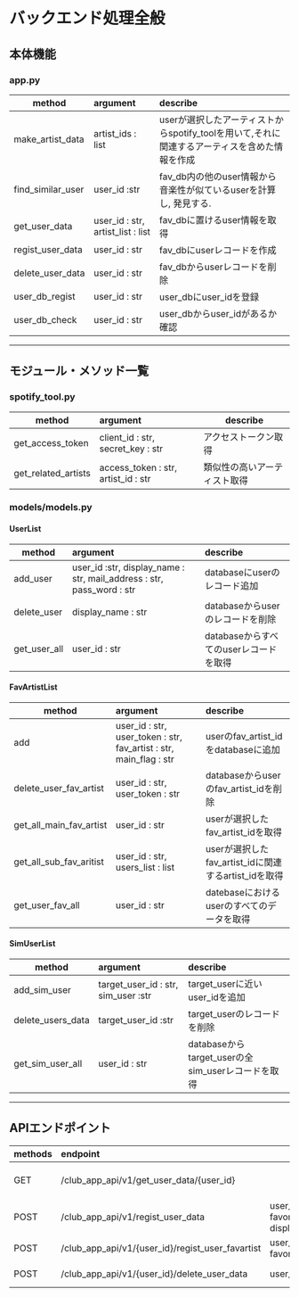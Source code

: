 # バックエンド処理全般

## 本体機能

### app.py

| method | argument | describe |
| ------- | :------- | :------ |
| make_artist_data | artist_ids : list | userが選択したアーティストからspotify_toolを用いて,それに関連するアーティスを含めた情報を作成 |
| find_similar_user | user_id :str | fav_db内の他のuser情報から音楽性が似ているuserを計算し, 発見する. |
| get_user_data | user_id : str, artist_list : list | fav_dbに置けるuser情報を取得 |
| regist_user_data | user_id : str | fav_dbにuserレコードを作成 |
| delete_user_data | user_id : str | fav_dbからuserレコードを削除 |
| user_db_regist | user_id : str | user_dbにuser_idを登録 |
| user_db_check | user_id : str | user_dbからuser_idがあるか確認 |

***

## モジュール・メソッド一覧

### spotify_tool.py

| method | argument | describe |
| ------- | :------- | -------
| get_access_token | client_id : str, secret_key : str | アクセストークン取得 |
| get_related_artists | access_token : str, artist_id : str | 類似性の高いアーティスト取得 |

### models/models.py

#### UserList

| method | argument | describe |
| ------- | :------- | :------ |
| add_user | user_id :str, display_name : str, mail_address : str, pass_word : str | databaseにuserのレコード追加 |
| delete_user | display_name : str | databaseからuserのレコードを削除 |
| get_user_all | user_id : str | databaseからすべてのuserレコードを取得 |

#### FavArtistList

| method | argument | describe |
| ------- | :------- | :------ |
| add | user_id : str, user_token : str, fav_artist : str, main_flag : str | userのfav_artist_idをdatabaseに追加 |
| delete_user_fav_artist | user_id : str, user_token : str | databaseからuserのfav_artist_idを削除 |
| get_all_main_fav_artist | user_id : str | userが選択したfav_artist_idを取得 |
| get_all_sub_fav_aritist | user_id : str, users_list : list | userが選択したfav_artist_idに関連するartist_idを取得 |
| get_user_fav_all | user_id : str | datebaseにおけるuserのすべてのデータを取得 |

#### SimUserList

| method | argument | describe |
| ------- | :------- | :------ |
| add_sim_user | target_user_id : str, sim_user :str | target_userに近いuser_idを追加 |
| delete_users_data | target_user_id :str | target_userのレコードを削除 |
| get_sim_user_all | user_id : str | databaseからtarget_userの全sim_userレコードを取得 |

***

## APIエンドポイント

| methods | endpoint | data | return |
| ------- | :------- | ---- | ---- |
| GET | /club_app_api/v1/get_user_data/{user_id} | | similar_users, display_name, favorite_artists |
| POST | /club_app_api/v1/regist_user_data | user_id, favorite_artsts, display_name | bool(True, False) |
| POST | /club_app_api/v1/{user_id}/regist_user_favartist | user_token, favorite_artists | bool(True, False) |
| POST | /club_app_api/v1/{user_id}/delete_user_data | user_token | bool(True, Flase)
